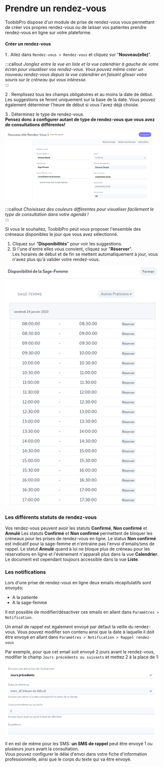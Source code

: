 
# Prendre un rendez-vous

ToobibPro dispose d'un module de prise de rendez-vous vous permettant de créer vos propres rendez-vous ou de laisser vos patientes prendre rendez-vous en ligne sur votre plateforme.


#### Créer un rendez-vous


1 .  Allez dans `Rendez-vous > Rendez-vous` et cliquez sur "**Nouveau(elle)**".


:::callout
*Jonglez entre la vue en liste et la vue calendrier à gauche de votre écran pour visualiser vos rendez-vous. Vous pouvez même créer un nouveau rendez-vous depuis la vue calendrier en faisant glisser votre souris sur le créneau qui vous intéresse.*  
:::

2 . Remplissez tous les champs obligatoires et au moins la date de début. Les suggestions se feront uniquement sur la base de la date. Vous pouvez également déterminer l'heure de début si vous l'avez déjà choisie.

3 . Déterminez le type de rendez-vous.  
**Pensez donc à configurer autant de type de rendez-vous que vous avez de consultations différentes!**  

![Nouveau Rendez-Vous](/content/maia/appointments/nouveau_rdv.png)  

:::callout
*Choisissez des couleurs différentes pour visualiser facilement le type de consultation dans votre agenda !*  
:::


Si vous le souhaitez, ToobibPro peut vous proposer l'ensemble des créneaux disponibles le jour que vous avez sélectionné.

1. Cliquez sur "**Disponibilités**" pour voir les suggestions.
2. Si l'une d'entre elles vous convient, cliquez sur "**Réserver**".  
Les horaires de début et de fin se mettent automatiquement à jour, vous n'avez plus qu'à valider votre rendez-vous.

![Disponibilités](/content/maia/appointments/disponibilites.png)
<br>

### Les différents statuts de rendez-vous

Vos rendez-vous peuvent avoir les statuts __Confirmé__, __Non confirmé__ et __Annulé__
Les statuts __Confirmé__ et __Non confirmé__ permettent de bloquer les créneaux pour les prises de rendez-vous en ligne.
Le status __Non confirmé__ est indicatif pour la sage-femme et n'entraine pas l'envoi d'emails/sms de rappel.
Le statut __Annulé__ quand à lui ne bloque plus de créneau pour les réservations en ligne et l'événement n'apparaît plus dans la vue __Calendrier__.
Le document est cependant toujours accessible dans la vue __Liste__.


### Les notifications

Lors d'une prise de rendez-vous en ligne deux emails récapitulatifs sont envoyés:
- A la patiente
- A la sage-femme

Il est possible de modifier/désactiver ces emails en allant dans `Paramètres > Notification`.

Un email de rappel est également envoyé par défaut la veille du rendez-vous.
Vous pouvez modifier son contenu ainsi que la date à laquelle il doit être envoyé en allant dans `Paramètres > Notification > Rappel rendez-vous`

Par exemple, pour que cet email soit envoyé 2 jours avant le rendez-vous, modifier le champ `Jours précédents ou suivants` et mettez 2 à la place de 1:

![Notification](/content/maia/appointments/reminder_notification.png)


Il en est de même pour les SMS: **un SMS de rappel** peut être envoyé 1 ou plusieurs jours avant la consultation.  
Vous pouvez configurer le délai d'envoi dans votre fiche d'information professionnelle, ainsi que le corps du texte qui va être envoyé.  